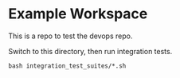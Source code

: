 # Example Workspace

This is a repo to test the devops repo.

Switch to this directory, then run integration tests.

```shell
bash integration_test_suites/*.sh
```

